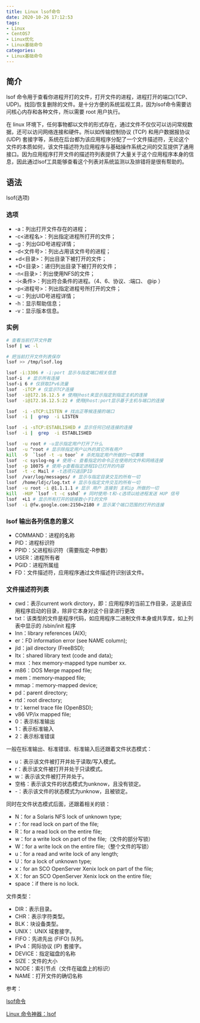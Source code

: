 ```yaml
---
title: Linux lsof命令
date: 2020-10-26 17:12:53
tags:
- Linux
- CentOS7
- Linux优化
- Linux基础命令
categories:
- Linux基础命令
---
```


## 简介

lsof 命令用于查看你进程开打的文件，打开文件的进程，进程打开的端口(TCP、UDP)。找回/恢复删除的文件。是十分方便的系统监视工具，因为lsof命令需要访问核心内存和各种文件，所以需要 root 用户执行。

在 linux 环境下，任何事物都以文件的形式存在，通过文件不仅仅可以访问常规数据，还可以访问网络连接和硬件。所以如传输控制协议 (TCP) 和用户数据报协议 (UDP) 套接字等，系统在后台都为该应用程序分配了一个文件描述符，无论这个文件的本质如何，该文件描述符为应用程序与基础操作系统之间的交互提供了通用接口。因为应用程序打开文件的描述符列表提供了大量关于这个应用程序本身的信息，因此通过lsof工具能够查看这个列表对系统监测以及排错将是很有帮助的。
<!--more-->
## 语法

lsof(选项)

### 选项

* -a：列出打开文件存在的进程；
* -c<进程名>：列出指定进程所打开的文件；
* -g：列出GID号进程详情；
* -d<文件号>：列出占用该文件号的进程；
* +d<目录>：列出目录下被打开的文件；
* +D<目录>：递归列出目录下被打开的文件；
* -n<目录>：列出使用NFS的文件；
* -i<条件>：列出符合条件的进程。（4、6、协议、:端口、 @ip ）
* -p<进程号>：列出指定进程号所打开的文件；
* -u：列出UID号进程详情；
* -h：显示帮助信息；
* -v：显示版本信息。

### 实例

```sh
# 查看当前打开文件数
lsof | wc -l

# 把当前打开文件列表保存
lsof >> /tmp/lsof.log

lsof -i:3306 # -i:port 显示与指定端口相关信息
lsof-i  # 显示所有连接
lsof-i 6 # 仅获取IPv6流量
lsof  -iTCP # 仅显示TCP连接
lsof  -i@172.16.12.5 # 使用@host来显示指定到指定主机的连接
lsof  -i@172.16.12.5:22 # 使用@host:port显示基于主机与端口的连接

lsof  -i -sTCP:LISTEN # 找出正等候连接的端口
lsof  -i |  grep  -i LISTEN

lsof  -i -sTCP:ESTABLISHED # 显示任何已经连接的连接
lsof  -i |  grep  -i ESTABLISHED

lsof  -u root # -u显示指定用户打开了什么
lsof  -u ^root # 显示除指定用户以外的其它所有用户
kill  -9  `lsof -t -u toor` # 杀死指定用户所做的一切事情
lsof  -c syslog-ng # 使用-c 查看指定的命令正在使用的文件和网络连接
lsof  -p 10075 # 使用-p查看指定进程ID已打开的内容
lsof  -t -c Mail # -t选项只返回PID
lsof  /var/log/messages/ # 显示与指定目录交互的所有一切
lsof  /home/ldjc/log.txt # 显示与指定文件交互的所有一切
lsof  -u root -i @1.1.1.1 # 显示 用户 连接到 主机ip 所做的一切
kill  -HUP `lsof -t -c sshd` # 同时使用-t和-c选项以给进程发送 HUP 信号
lsof  +L1 # 显示所有打开的链接数小于1的文件
lsof  -i @fw.google.com:2150=2180 # 显示某个端口范围的打开的连接
```

### lsof 输出各列信息的意义

* COMMAND：进程的名称
* PID：进程标识符
* PPID：父进程标识符（需要指定-R参数）
* USER：进程所有者
* PGID：进程所属组
* FD：文件描述符，应用程序通过文件描述符识别该文件。

### 文件描述符列表

* cwd：表示current work dirctory，即：应用程序的当前工作目录，这是该应用程序启动的目录，除非它本身对这个目录进行更改
* txt：该类型的文件是程序代码，如应用程序二进制文件本身或共享库，如上列表中显示的 /sbin/init 程序
* lnn：library references (AIX);
* er：FD information error (see NAME column);
* jld：jail directory (FreeBSD);
* ltx：shared library text (code and data);
* mxx ：hex memory-mapped type number xx.
* m86：DOS Merge mapped file;
* mem：memory-mapped file;
* mmap：memory-mapped device;
* pd：parent directory;
* rtd：root directory;
* tr：kernel trace file (OpenBSD);
* v86  VP/ix mapped file;
* 0：表示标准输出
* 1：表示标准输入
* 2：表示标准错误

一般在标准输出、标准错误、标准输入后还跟着文件状态模式：

* u：表示该文件被打开并处于读取/写入模式。
* r：表示该文件被打开并处于只读模式。
* w：表示该文件被打开并处于。
* 空格：表示该文件的状态模式为unknow，且没有锁定。
* -：表示该文件的状态模式为unknow，且被锁定。

同时在文件状态模式后面，还跟着相关的锁：

* N：for a Solaris NFS lock of unknown type;
* r：for read lock on part of the file;
* R：for a read lock on the entire file;
* w：for a write lock on part of the file;（文件的部分写锁）
* W：for a write lock on the entire file;（整个文件的写锁）
* u：for a read and write lock of any length;
* U：for a lock of unknown type;
* x：for an SCO OpenServer Xenix lock on part      of the file;
* X：for an SCO OpenServer Xenix lock on the      entire file;
* space：if there is no lock.

文件类型：

* DIR：表示目录。
* CHR：表示字符类型。
* BLK：块设备类型。
* UNIX： UNIX 域套接字。
* FIFO：先进先出 (FIFO) 队列。
* IPv4：网际协议 (IP) 套接字。
* DEVICE：指定磁盘的名称
* SIZE：文件的大小
* NODE：索引节点（文件在磁盘上的标识）
* NAME：打开文件的确切名称

参考：

[lsof命令](https://man.linuxde.net/lsof)

[Linux 命令神器：lsof](https://www.jianshu.com/p/a3aa6b01b2e1)